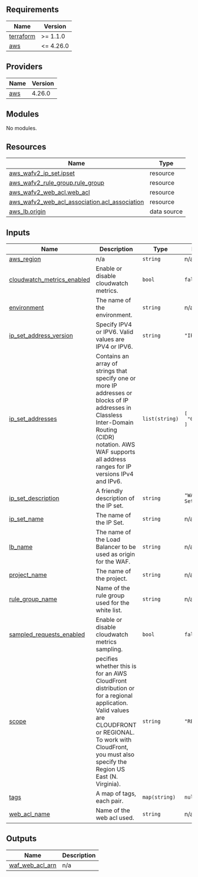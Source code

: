 <!-- markdownlint-disable -->
<!-- BEGINNING OF PRE-COMMIT-TERRAFORM DOCS HOOK -->
## Requirements

| Name | Version |
|------|---------|
| <a name="requirement_terraform"></a> [terraform](#requirement\_terraform) | >= 1.1.0 |
| <a name="requirement_aws"></a> [aws](#requirement\_aws) | <= 4.26.0 |

## Providers

| Name | Version |
|------|---------|
| <a name="provider_aws"></a> [aws](#provider\_aws) | 4.26.0 |

## Modules

No modules.

## Resources

| Name | Type |
|------|------|
| [aws_wafv2_ip_set.ipset](https://registry.terraform.io/providers/hashicorp/aws/latest/docs/resources/wafv2_ip_set) | resource |
| [aws_wafv2_rule_group.rule_group](https://registry.terraform.io/providers/hashicorp/aws/latest/docs/resources/wafv2_rule_group) | resource |
| [aws_wafv2_web_acl.web_acl](https://registry.terraform.io/providers/hashicorp/aws/latest/docs/resources/wafv2_web_acl) | resource |
| [aws_wafv2_web_acl_association.acl_association](https://registry.terraform.io/providers/hashicorp/aws/latest/docs/resources/wafv2_web_acl_association) | resource |
| [aws_lb.origin](https://registry.terraform.io/providers/hashicorp/aws/latest/docs/data-sources/lb) | data source |

## Inputs

| Name | Description | Type | Default | Required |
|------|-------------|------|---------|:--------:|
| <a name="input_aws_region"></a> [aws\_region](#input\_aws\_region) | n/a | `string` | n/a | yes |
| <a name="input_cloudwatch_metrics_enabled"></a> [cloudwatch\_metrics\_enabled](#input\_cloudwatch\_metrics\_enabled) | Enable or disable cloudwatch metrics. | `bool` | `false` | no |
| <a name="input_environment"></a> [environment](#input\_environment) | The name of the environment. | `string` | n/a | yes |
| <a name="input_ip_set_address_version"></a> [ip\_set\_address\_version](#input\_ip\_set\_address\_version) | Specify IPV4 or IPV6. Valid values are IPV4 or IPV6. | `string` | `"IPV4"` | no |
| <a name="input_ip_set_addresses"></a> [ip\_set\_addresses](#input\_ip\_set\_addresses) | Contains an array of strings that specify one or more IP addresses or blocks of IP addresses in Classless Inter-Domain Routing (CIDR) notation. AWS WAF supports all address ranges for IP versions IPv4 and IPv6. | `list(string)` | <pre>[<br>  "0.0.0.0/0"<br>]</pre> | no |
| <a name="input_ip_set_description"></a> [ip\_set\_description](#input\_ip\_set\_description) | A friendly description of the IP set. | `string` | `"WAF IP Set"` | no |
| <a name="input_ip_set_name"></a> [ip\_set\_name](#input\_ip\_set\_name) | The name of the IP Set. | `string` | n/a | yes |
| <a name="input_lb_name"></a> [lb\_name](#input\_lb\_name) | The name of the Load Balancer to be used as origin for the WAF. | `string` | n/a | yes |
| <a name="input_project_name"></a> [project\_name](#input\_project\_name) | The name of the project. | `string` | n/a | yes |
| <a name="input_rule_group_name"></a> [rule\_group\_name](#input\_rule\_group\_name) | Name of the rule group used for the white list. | `string` | n/a | yes |
| <a name="input_sampled_requests_enabled"></a> [sampled\_requests\_enabled](#input\_sampled\_requests\_enabled) | Enable or disable cloudwatch metrics sampling. | `bool` | `false` | no |
| <a name="input_scope"></a> [scope](#input\_scope) | pecifies whether this is for an AWS CloudFront distribution or for a regional application. Valid values are CLOUDFRONT or REGIONAL. To work with CloudFront, you must also specify the Region US East (N. Virginia). | `string` | `"REGIONAL"` | no |
| <a name="input_tags"></a> [tags](#input\_tags) | A map of tags, each pair. | `map(string)` | `null` | no |
| <a name="input_web_acl_name"></a> [web\_acl\_name](#input\_web\_acl\_name) | Name of the web acl used. | `string` | n/a | yes |

## Outputs

| Name | Description |
|------|-------------|
| <a name="output_waf_web_acl_arn"></a> [waf\_web\_acl\_arn](#output\_waf\_web\_acl\_arn) | n/a |
<!-- END OF PRE-COMMIT-TERRAFORM DOCS HOOK -->

